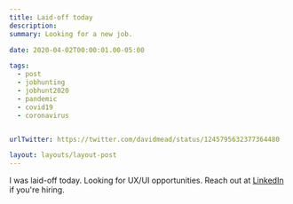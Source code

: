 ```yaml
---
title: Laid-off today
description:
summary: Looking for a new job.

date: 2020-04-02T00:00:01.00-05:00

tags:
  - post
  - jobhunting
  - jobhunt2020
  - pandemic
  - covid19
  - coronavirus


urlTwitter: https://twitter.com/davidmead/status/1245795632377364480

layout: layouts/layout-post
---
```

I was laid-off today. Looking for UX/UI opportunities. Reach out at [LinkedIn](https://www.linkedin.com/in/davidmead/ "profile") if you're hiring.